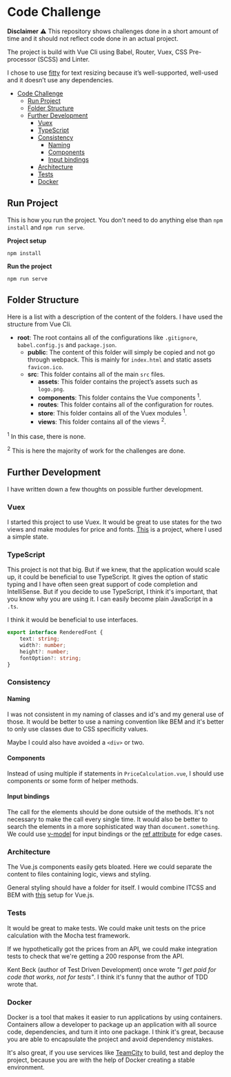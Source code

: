 # Code Challenge

**Disclaimer** ⚠️ This repository shows challenges done in a short amount of time and it should not reflect code done in an actual project.

The project is build with Vue Cli using Babel, Router, Vuex, CSS Pre-processor (SCSS) and Linter.

I chose to use [fitty](https://github.com/rikschennink/fitty) for text resizing because it’s well-supported, well-used and it doesn’t use any dependencies.

- [Code Challenge](#code-challenge)
  - [Run Project](#run-project)
  - [Folder Structure](#folder-structure)
  - [Further Development](#further-development)
    - [Vuex](#vuex)
    - [TypeScript](#typescript)
    - [Consistency](#consistency)
      - [Naming](#naming)
      - [Components](#components)
      - [Input bindings](#input-bindings)
    - [Architecture](#architecture)
    - [Tests](#tests)
    - [Docker](#docker)

## Run Project

This is how you run the project. You don't need to do anything else than `npm install` and `npm run serve`.

**Project setup**
```
npm install
```

**Run the project**
```
npm run serve
```

## Folder Structure

Here is a list with a description of the content of the folders. I have used the structure from Vue Cli.

* **root**: The root contains all of the configurations like `.gitignore`, `babel.config.js` and `package.json`.
  * **public**: The content of this folder will simply be copied and not go through webpack. This is mainly for `index.html` and static assets `favicon.ico`.
  * **src**: This folder contains all of the main `src` files.
    * **assets**: This folder contains the project’s assets such as `logo.png`.
    * **components**: This folder contains the Vue components <sup>1</sup>.
    * **routes**: This folder contains all of the configuration for routes.
    * **store**: This folder contains all of the Vuex modules <sup>1</sup>.
    * **views**: This folder contains all of the views <sup>2</sup>.

<sup>1</sup> In this case, there is none.

<sup>2</sup> This is here the majority of work for the challenges are done.

## Further Development

I have written down a few thoughts on possible further development.

### Vuex

I started this project to use Vuex. It would be great to use states for the two views and make modules for price and fonts. [This](https://github.com/steffenpedersen/beer-collection/tree/master/src/store) is a project, where I used a simple state.

### TypeScript

This project is not that big. But if we knew, that the application would scale up, it could be beneficial to use TypeScript. It gives the option of static typing and I have often seen great support of code completion and IntelliSense. But if you decide to use TypeScript, I think it's important, that you know why you are using it. I can easily become plain JavaScript in a `.ts`.

I think it would be beneficial to use interfaces.

```ts
export interface RenderedFont {
    text: string;
    width?: number;
    height?: number;
    fontOption?: string;
}
```

### Consistency

#### Naming

I was not consistent in my naming of classes and id's and my general use of those. It would be better to use a naming convention like BEM and it's better to only use classes due to CSS specificity values.

Maybe I could also have avoided a `<div>` or two.

#### Components

Instead of using multiple if statements in `PriceCalculation.vue`, I should use components or some form of helper methods.

#### Input bindings

The call for the elements should be done outside of the methods. It's not necessary to make the call every single time. It would also be better to search the elements in a more sophisticated way than `document.something`. We could use [v-model](https://vuejs.org/v2/guide/forms.html) for input bindings or the [ref attribute](https://vuejs.org/v2/guide/components-edge-cases.html#Accessing-Child-Component-Instances-amp-Child-Elements) for edge cases.

### Architecture

The Vue.js components easily gets bloated. Here we could separate the content to files containing logic, views and styling.

General styling should have a folder for itself. I would combine ITCSS and BEM with [this](https://dev.to/lynnewritescode/my-scss-setup-within-a-vue-cli-3-project-4jan) setup for Vue.js.

### Tests

It would be great to make tests. We could make unit tests on the price calculation with the Mocha test framework.

If we hypothetically got the prices from an API, we could make integration tests to check that we're getting a 200 response from the API.

Kent Beck (author of Test Driven Development) once wrote _"I get paid for code that works, not for tests"_. I think it's funny that the author of TDD wrote that.

### Docker

Docker is a tool that makes it easier to run applications by using containers. Containers allow a developer to package up an application with all source code, dependencies, and turn it into one package. I think it's great, because you are able to encapsulate the project and avoid dependency mistakes.

It's also great, if you use services like [TeamCity](https://www.jetbrains.com/teamcity/) to build, test and deploy the project, because you are with the help of Docker creating a stable environment.
